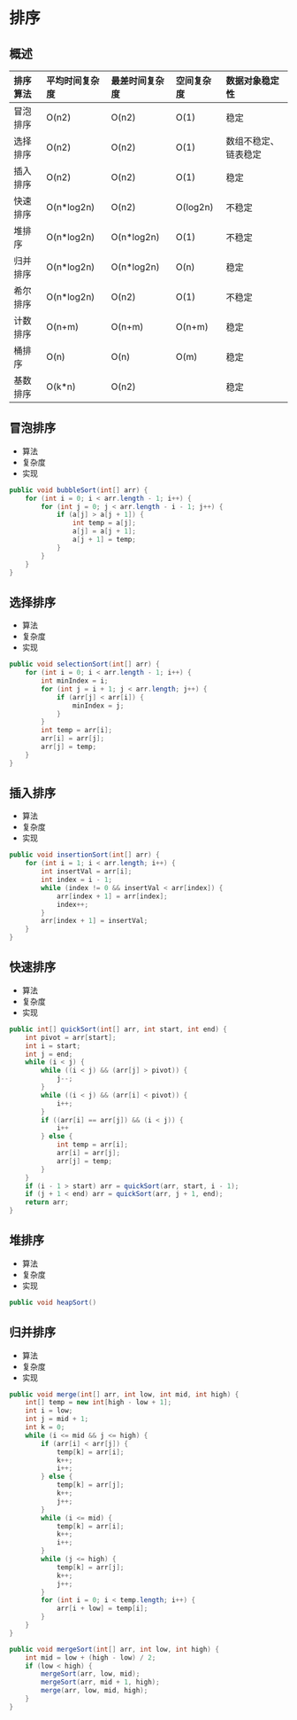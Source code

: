 # 排序

## 概述

| 排序算法 | 平均时间复杂度 | 最差时间复杂度 | 空间复杂度 | 数据对象稳定性       |
| :------- | :------------- | :------------- | :--------- | :------------------- |
| 冒泡排序 | O(n2)          | O(n2)          | O(1)       | 稳定                 |
| 选择排序 | O(n2)          | O(n2)          | O(1)       | 数组不稳定、链表稳定 |
| 插入排序 | O(n2)          | O(n2)          | O(1)       | 稳定                 |
| 快速排序 | O(n*log2n)     | O(n2)          | O(log2n)   | 不稳定               |
| 堆排序   | O(n*log2n)     | O(n*log2n)     | O(1)       | 不稳定               |
| 归并排序 | O(n*log2n)     | O(n*log2n)     | O(n)       | 稳定                 |
| 希尔排序 | O(n*log2n)     | O(n2)          | O(1)       | 不稳定               |
| 计数排序 | O(n+m)         | O(n+m)         | O(n+m)     | 稳定                 |
| 桶排序   | O(n)           | O(n)           | O(m)       | 稳定                 |
| 基数排序 | O(k*n)         | O(n2)          |            | 稳定                 |



## 冒泡排序

- 算法
- 复杂度
- 实现

```java
public void bubbleSort(int[] arr) {
    for (int i = 0; i < arr.length - 1; i++) {
        for (int j = 0; j < arr.length - i - 1; j++) {
            if (a[j] > a[j + 1]) {
                int temp = a[j];
                a[j] = a[j + 1];
                a[j + 1] = temp;
            }
        }
    }
} 
```



## 选择排序

- 算法
- 复杂度
- 实现

```java
public void selectionSort(int[] arr) {
    for (int i = 0; i < arr.length - 1; i++) {
        int minIndex = i;
        for (int j = i + 1; j < arr.length; j++) {
            if (arr[j] < arr[i]) {
                minIndex = j;
            }
        }
        int temp = arr[i];
        arr[i] = arr[j];
        arr[j] = temp;
    }
}
```



## 插入排序

- 算法
- 复杂度
- 实现

```java
public void insertionSort(int[] arr) {
    for (int i = 1; i < arr.length; i++) {
		int insertVal = arr[i];
        int index = i - 1;
        while (index != 0 && insertVal < arr[index]) {
            arr[index + 1] = arr[index];
            index++;
        }
        arr[index + 1] = insertVal;
    }
}
```



## 快速排序

- 算法
- 复杂度
- 实现

```java
public int[] quickSort(int[] arr, int start, int end) {
    int pivot = arr[start];
    int i = start;
    int j = end;
    while (i < j) {
        while ((i < j) && (arr[j] > pivot)) {
            j--;
        }
        while ((i < j) && (arr[i] < pivot)) {
            i++;
        }
        if ((arr[i] == arr[j]) && (i < j)) {
            i++
        } else {
            int temp = arr[i];
            arr[i] = arr[j];
            arr[j] = temp;
        }
    }
    if (i - 1 > start) arr = quickSort(arr, start, i - 1);
    if (j + 1 < end) arr = quickSort(arr, j + 1, end);
    return arr;
}
```



## 堆排序

- 算法
- 复杂度
- 实现

```java
public void heapSort()
```



## 归并排序

- 算法
- 复杂度
- 实现

```java
public void merge(int[] arr, int low, int mid, int high) {
    int[] temp = new int[high - low + 1];
    int i = low;
    int j = mid + 1;
    int k = 0;
    while (i <= mid && j <= high) {
        if (arr[i] < arr[j]) {
            temp[k] = arr[i];
            k++;
            i++;
        } else {
            temp[k] = arr[j];
            k++;
            j++;
        }
        while (i <= mid) {
            temp[k] = arr[i];
            k++;
            i++;
        }
        while (j <= high) {
            temp[k] = arr[j];
            k++;
            j++;
        }
        for (int i = 0; i < temp.length; i++) {
            arr[i + low] = temp[i];
        }
    }
}

public void mergeSort(int[] arr, int low, int high) {
    int mid = low + (high - low) / 2;
    if (low < high) {
        mergeSort(arr, low, mid);
        mergeSort(arr, mid + 1, high);
        merge(arr, low, mid, high);
    }
}
```

